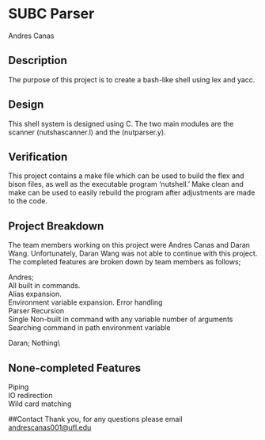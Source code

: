 # SUBC Parser
Andres Canas

## Description
The purpose of this project is to create a bash-like shell using lex and yacc.


## Design	
This shell system is designed using C. The two main modules are the scanner (nutshascanner.l) and the (nutparser.y).


## Verification
This project contains a make file which can be used to build the flex and bison files, as well as the executable program ‘nutshell.’ Make clean and make can be used to easily rebuild the program after adjustments are made to the code.


## Project Breakdown
The team members working on this project were Andres Canas and Daran Wang. Unfortunately, Daran Wang was not able to continue with this project. The completed features are broken down by team members as follows;  

Andres;  
All built in commands.  
Alias expansion.  
Environment variable expansion. 
Error handling\
Parser Recursion\
Single Non-built in command with any variable number of arguments\
Searching command in path environment variable 

Daran;
Nothing\


## None-completed Features 
Piping\
IO redirection\
Wild card matching


##Contact
Thank you, for any questions please email andrescanas001@ufl.edu
